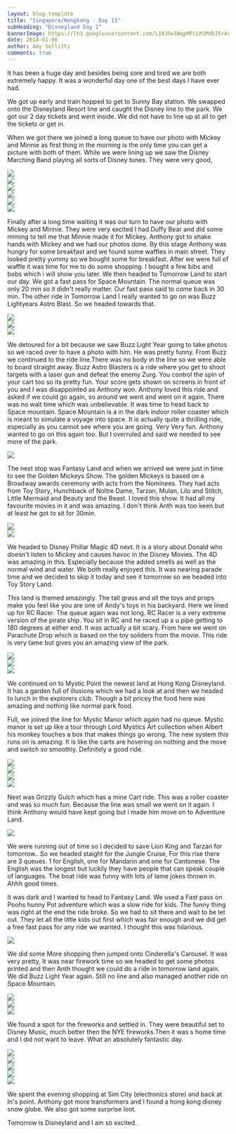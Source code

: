 ```yaml
---
layout: blog-template
title: "Singapore/Hongkong - Day 11"
subHeading: "Disneyland Day 1"
bannerImage: https://lh3.googleusercontent.com/L10JOw1WqpMPcLM3Mdb2SrAuUCxDLBuSVOtpmgiAIo8c8IkoHkGaT_xcNCNn9QrxFGWfhcccKISwpa0UlWhgMS8Vjp84oKBY51VZEkrXSj9OIUVyrOSyaip2aGdaKi7LkX2brsmmTw
date: 2014-01-06
author: Amy Sellitti
comments: true
---
```


It has been a huge day and besides being sore and tired we are both extremely happy. It was a wonderful day one of the best days I have ever had.

We got up early and train hopped to get to Sunny Bay station. We swapped onto the Disneyland Resort line and caught the Disney line to the park. We got our 2 day tickets and went inside. We did not have to line up at all to get the tickets or get in.

When we got there we joined a long queue to have our photo with Mickey and Minnie as first thing in the morning is the only time you can get a picture with both of them. While we were lining up we saw the Disney Marching Band playing all sorts of Disney tunes. They were very good,

<div class="center-image"><img src="https://lh3.googleusercontent.com/WFNnfouR-NCNm6pW--2Xo9qT7EdchMlIWzAwXC8Jt0WgdYN9gtc9kwzUVIZP-d36L69P4mII2dlvMSrkHLNdCcZiAqz3NYrKfUPiWQVSeIQGJDLHK4G9i9s1EDpBOiWtvxR0JqAwrQ" /></div>
<div class="center-image"><img src="https://lh3.googleusercontent.com/SLdUbWySOdMpNAe0ITuXOtt70CmH4RckUCRMq54cGbytDT_LXeHkIJ-t14ODJ5IONHovF4U2JTz-4ZWlKhKnrhUgnP7aik6cklEjvtUthCyv5ezmqZIp66OP-qGBaeROhShTwo2QsQ" /></div>
<div class="center-image"><img src="https://lh3.googleusercontent.com/2wDhSlc6bja_Effvca0zaCRxHKjGtFjTAtLhSIK2PDwd5cvsxkC5Mn19FumT3M8XA46cxiAKCgOjUanTd4FMwJjMv2uyaYHOkEemNOC094-av19v7VdoYxnX9WDCkTfSn7N2CE4t2A" /></div>
<div class="center-image"><img src="https://lh3.googleusercontent.com/vxraJUJpTHJo39QPuyM3ql5UPz_vs0xYY6zLd1cDItqQRAJajHASHKZ9gx6yqBhMHYxuWu2iKvZObDYLqxSudqNdX7yIKuS82RBUtnW-EaEdxE5kMHgfl2j_fnD2c9CbitWjur1Pbg" /></div>
<div class="center-image"><img src="https://lh3.googleusercontent.com/rzGuORmi0H7ShjQDwx1SIXaK3wnw6e9Z-1eLMDj6dhSDqs8SxgIiilrSFLCXaRyoWECsAW_mbuDQK1iKyhDR-3nBxD4ro9iVYrQaJLhzWxXQ8C3VaLnVC9iNo0Z3_Fx3dNBmOI-uhg" /></div>
<div class="center-image"><img src="http://images.travelpod.com/users/amynp/6.1389047774.me-with-minnie-and-mickey.jpg" /></div>

Finally after a long time waiting it was our turn to have our photo with Mickey and Minnie. They were very excited I had Duffy Bear and did some miming to tell me that Minnie made it for Mickey. Anthony got to shake hands with Mickey and we had our photos done. By this stage Anthony was hungry for some breakfast and we found some waffles in main street. They looked pretty yummy so we bought some for breakfast. After we were full of waffle it was time for me to do some shopping. I bought a few bibs and bobs which i will show you later. We then headed to Tomorrow Land to start our day. We got a fast pass for Space Mountain. The normal queue was only 20 min so it didn't really matter. Our fast pass said to come back in 30 min. The other ride in Tomorrow Land I really wanted to go on was Buzz Lightyears Astro Blast. So we headed towards that.

<div class="center-image"><img src="https://lh3.googleusercontent.com/TGVK1_gf3AZ61WGDJt1mu0-SxihIiVnv3k45Qoj1i6tqkJ-mTI4e5ckChjaek2-Vq0VIme-99QJjJpWYJw60mOtMZ3CvKv_FiIz99DlLg4B6lNHGN5poZaPgCxIaKmx-Q5GwDwUBGA" /></div>
<div class="center-image"><img src="https://lh3.googleusercontent.com/ZDL7PPv3NFwkxqD6xmnMQoP1bdY2Dwqw2tv53n9iBflCF-J70ZxTLGVW3WmCvj-EcdYIKW50DpVkMiswGZQNB848fe1IaTFKLNLfM3fwrY7pURLSriL6BU3IMPac-tKPuYhj9zvv5g" /></div>
<div class="center-image"><img src="https://lh3.googleusercontent.com/pcR9H-1dNspfeSM4R2U2dZJYSNwwthbC3KOiu762XlsTE5Yb88A-S9xOEiW_BMGyM8zdkpXOvCkTGKLDFmB8YNJBwRRQdTKdZ6Y9WsYjmThJwUmVElKhB399TkuJ0exv-UdEl4LsCw" /></div>

We detoured for a bit because we saw Buzz Light Year going to take photos so we raced over to have a photo with him. He was pretty funny.  From Buzz we continued to the ride line.There was no body in the line so we were able to board straight away. Buzz Astro Blasters is a ride where you get to shoot targets with a laser gun and defeat the enemy Zurg. You control the spin of your cart too so its pretty fun. Your score gets shown on screens in front of you and I was disappointed as Anthony won. Anthony loved this ride and asked if we could go again, so around we went and went on it again. There was no wait time which was unbelievable. It was time to head back to Space mountain. Space Mountain is a in the dark indoor roller coaster which is meant to simulate a voyage into space. It is actually quite a thrilling ride, especially as you cannot see where you are going. Very Very fun. Anthony wanted to go on this again too. But I overruled and said we needed to see more of the park.

<div class="center-image"><img src="https://lh3.googleusercontent.com/YPhVb9UB-_WHZR8KBA3l71opnCewtXLiXvzMnBSnHyL-J8EUdtfItiLuJUlr3jJikX5e3on8GzFgU3OwqvrWeXW0K-VgXvd-bSaZuEDnw3npmpRyBilPRaijMadt0ot1oKxvIp-uLQ" /></div>

The next stop was Fantasy Land and when we arrived we were just in time to see the Golden Mickeys Show. The golden Mickeys is based on a Broadway awards ceremony with acts from the Nominees. They had acts from Toy Story, Hunchback of Noltre Dame, Tarzan, Mulan, Lilo and Stitch, Little Mermaid and Beauty and the Beast. I loved this show. It had all my favourite movies in it and was amazing. I don't think Anth was too keen but at least he got to sit for 30min. 

<div class="center-image"><img src="https://lh3.googleusercontent.com/lsuHl5-pOLqoHhPEEwgHvCF61RUIOyhbcQzTRMsgygJ8r0zgvsyMOqH5aTRFVRFlG1M2xI_l9hCQobopZHBnfq9bGLKgzXyXIxnPd0-S2ntQQ1juQfheFhxosh77yhQ0wIDwRfOjIQ" /></div>
<div class="center-image"><img src="https://lh3.googleusercontent.com/dC8sE40EEsemaFfmglVb95PJxhHycFrlW_6kisYcnIBz5r41NU2Zw521Fma9Y_6MFeg5AxaRerkeFESx6NufUyAvIJ4GKb8HhCWnVoGWe1CAdEQJYMh477kiNUpfHE5t5z7pGsRcdA" /></div>

We headed to Disney Phillar Magic 4D next. It is a story about Donald who doesn't listen to Mickey and causes havoc in the Disney Movies. The 4D was amazing in this. Especially because the added smells as well as the normal wind and water. We both really enjoyed this. It was nearing parade time and we decided to skip it today and see it tomorrow so we headed into Toy Story Land. 

This land is themed amazingly. The tall grass and all the toys and  props make you feel like you are one of Andy's toys in his backyard. Here we lined up for RC Racer. The queue again was not long. RC Racer is a very extreme version of the pirate ship. You sit in RC and he raced up a u pipe getting to 180 degrees at either end. It was actually a bit scary. From here we went on Parachute Drop which is based on the toy soilders from the movie. This ride is very tame but gives you an amazing view of the park.

<div class="center-image"><img src="https://lh3.googleusercontent.com/skesk-SxfP_fllKiXmlXHBfJVfvgVihNSTnNB_X1vq7kgK-Q-fYYaHGZ8cRi51IX6kBonPfllvOsUaGRWuvLAqc6ljX59wKlJ7wipLurDftSi5KNkCnuvaauKLzh0B_MRhZw64vwHA" /></div>
<div class="center-image"><img src="https://lh3.googleusercontent.com/DxAgUAgeSaYuK5O7nf9levlX_5BUDdEPtJKrmeUAli5Qp5mhWQ2BRvxZrc4hg_yzvUz50s8DZSjI9gELYppJcU6yumUxb9xXWMMgCHVLYICreLKj6NiLzSgo9OjdG-g76f9LSpqWhQ" /></div>
<div class="center-image"><img src="https://lh3.googleusercontent.com/EtLtcE0_E8hVf8XLI2V3lDTr1kTkW1DIYLzyia_rpJyJh7bytwXrIs5hahfWtnjZskjIIWSnJP_u_Cj4_AvfUMops-6fDV8mRVoQZ044p12ZTPlA7gd0AfiOHDbWNZq7Cd6r8NTq3Q" /></div>

We continued on to Mystic Point the newest land at Hong Kong Disneyland. It has a garden full of illusions which we had a look at and then we headed to lunch in the explorers club. Though a bit pricey the food here was amazing and nothing like normal park food. 

Full, we joined the line for Mystic Manor which again had no queue. Mystic manor is set up like a tour through Lord Mystics Art collection when Albert his monkey touches a box that makes things  go wrong. The new system this runs on is amazing. It is like the carts are hovering on nothing and the move and switch so smoothly. Definitely a good ride.

<div class="center-image"><img src="https://lh3.googleusercontent.com/qsOBlnGlP9uaUg2ZIxlHkugfEp0WebyyyKJdOqYDyfVCCzbKq4WL9YYbapPxKtUAlUlcmRL21Zez_PypMONFo0cTc3y6g9FB2HM7yAk3AD43JuwJDoIda7q58c5h4uatnxBK_e_ptw" /></div>
<div class="center-image"><img src="https://lh3.googleusercontent.com/ER1v29jVNmlus997YborIr5Jc76vSboDyuZZxL2ucYntm9C7hX1zlEicCam4zUWTXy2R_Mu0XJF6b4CA0CxLyG4F75vltScZfCyBfrCtQEniopnB227yUfMpolrXGKVlI3v3CKOZ-Q" /></div>
<div class="center-image"><img src="https://lh3.googleusercontent.com/cjsk61QDszDNS8G3u6qW8LZ59kjs-5eYwJXqIJUntxlLHvh2vz4JGBE8nTGs3qPhoKWF8DwZt_H0g1DwtUphoJU5LLR2ogimNNtZF20esQiKLxDwEoWobnzPMnHTHCB81XE7qpp55Q" /></div>
<div class="center-image"><img src="https://lh3.googleusercontent.com/ml5uieVbyMYeKenU1-Y5tK2xIvOhtGKp4ZiKylMxL8Jb5hKU80Q7PUrOO_JmezCD-5ZjwNWH8V2UUnynOPD6lVITdBMcLZ_yTt7VYnAMK8k2mnMv01R-Lpj-B5KhBoSedLlpT-kyDA" /></div>

Next was Grizzly Gulch which has a mine Cart ride. This was a roller coaster and was so much fun. Because the line was small we went on it again. I think Anthony would have kept going but i made him move on to Adventure Land.

<div class="center-image"><img src="https://lh3.googleusercontent.com/1a-9w87MMpAdPAPCJdETp5ueAP-7cntUtd-fdKNYI4G000YEUCqVDNmifW42COJTaX6dn37Hd2w-V_aXnWtbJtcuF1746QsvxLD912aqSc2SA8SqJE1tVoy5j5Z5Vj9duQYwophKEg" /></div>

We were running out of time so I decided to save Lion King and Tarzan for tomorrow.. So we headed staight for the Jungle Cruise, For this rise there are 3 queues. 1 for English, one for Mandarin and one for Cantonese. The English was the longest but luckily they have people that can speak  couple of languages. The boat ride was funny with lots of lame jokes thrown in. Ahhh good times.

It was dark and I wanted to head to Fantasy Land. We used a Fast pass on Poohs hunny Pot adventure which was a slow ride for kids. The funny thing was right at the end the ride broke. So we had to sit there and wait to be let out. They let all the little kids out first which was fair enough and we did get a free fast pass for any ride we wanted. I thought this was hilarious. 

<div class="center-image"><img src="https://lh3.googleusercontent.com/jAEAixf4nvnnpiyR5YAftslfRvzuWlqUA-CRYMf5bfXY9stfPPukXDZpU5vrQGMgl7NCp0mb1LCZal184ZY5SfTHhidWasf8xoukQA58AvAN-rLNQfj8uZMO-4soKtzfOdrR2wGsjg" /></div>


We did some More shopping then jumped onto Cinderella's Carousel. It was  very pretty, It was near firework time so we headed to get some photos printed and then Anth thought we could do a ride in tomorrow land again. We did Buzz Light Year again. Still no line and also managed another ride on Space Mountain. 

<div class="center-image"><img src="https://lh3.googleusercontent.com/sBQ5mQVZ61byMtouD5f8nNc_-OhxcrqUhkqBGJwD726zgVn3MQ_AORVNaOk6DpxPjAPyskri0kSt-rDVz1txtfyktx7vQOBMjmfNSnKpAukYUx7LCs5mwWxUg0tz_BZ-NQOWGsrOjw" /></div>
<div class="center-image"><img src="https://lh3.googleusercontent.com/pZT3ZxCpGJQX8qqcyhRRNq2oqObgCfsLmMuawyCTHYwhJrc-pCpnQkJ_jG5k5I0ji_X4Oqdp191ZAc6tyX_3ruF9qm2AsCKcBMx83js76IA-Mo2-1NbxvHmSn1_-PINgtbeH3XDgLw" /></div>
<div class="center-image"><img src="https://lh3.googleusercontent.com/uaeDx0DdSgL5AYzDc1E-8J5BEAa-fHezdFSRR1ruy7zgl3ZEgXMRPCA4Of_9aHqTqHVIBlPjKlEJt0ywXEZk_So0McTbU3Rascc0Drujw-rvylSCDjZ9T4A8aRbtCdi_pkc209qtcg" /></div>

We found a spot for the fireworks and settled in. They were beautiful set to Disney Music, much better then the NYE fireworks.Then it was s home time and I did not want to leave. What an absolutely fantastic day.

<div class="center-image"><img src="https://lh3.googleusercontent.com/L10JOw1WqpMPcLM3Mdb2SrAuUCxDLBuSVOtpmgiAIo8c8IkoHkGaT_xcNCNn9QrxFGWfhcccKISwpa0UlWhgMS8Vjp84oKBY51VZEkrXSj9OIUVyrOSyaip2aGdaKi7LkX2brsmmTw" /></div>
<div class="center-image"><img src="https://lh3.googleusercontent.com/RXyR6_qc7GUGdFtHwQlt12dDPSQeNGQTlL7mt-81hNokzB_BFxv8W_PX86CgQlITTqBOznpe2bOjnj_54N4NMjh2Anh_kKPgFX-1tEos01Lw5Y8LbBNCrYnGRhExVN3tdhjeuaI0wQ" /></div>
<div class="center-image"><img src="https://lh3.googleusercontent.com/g6d4CAmq_bO3Z38xydOgrQ-oA-hYFNMPGVci6guqkzZSB0bifUaCroreZy7bZq7IsfvYGlCAcu3lr9lPwQMFFsWLqby0WQh2MdJVoh6r4LmNhshOh_OlHXY_yYe7Bkzm6LQvcR3j6Q" /></div>
<div class="center-image"><img src="https://lh3.googleusercontent.com/eOPMqsdtquKdVcc41dVFTemwgXlMkxmWxMFFz2TfhWTIeWTxX8kldog0KQ675fvtEG-gQLMMinpeNz2kxmTiIllIL7jBRrPiCX3dmrOH9so9_osQ5tKii1GtuVWZDtJriW5PgyRl2w" /></div>
<div class="center-image"><img src="https://lh3.googleusercontent.com/gFxdLRho2lGpt99HuPs_UL9T_JZiFlm56eI7wUxGPKyeLOY2qManCCE18T84BWkb_wSF0Jk-TdhWPuEBToj5BDrOvzfeOXW9rUC8KVyyspkqUasV8t8CIWGUZ7EyG_jlNm6CHphuWA" /></div>


We spent the evening shopping at Sim City (electronics store) and back at In's point. Anthony got more transformers and I found a hong kong disney snow globe. We also got some surprise loot. 

Tomorrow is Disneyland and I am so excited.

